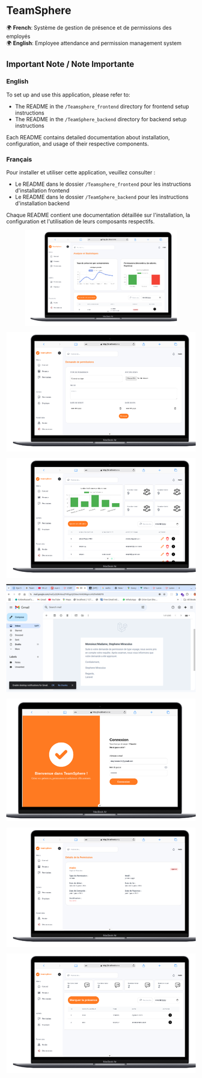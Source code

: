 # TeamSphere

🌍 **French**: Système de gestion de présence et de permissions des employés  
🌍 **English**: Employee attendance and permission management system

## Important Note / Note Importante

### English
To set up and use this application, please refer to:
- The README in the `/Teamsphere_frontend` directory for frontend setup instructions
- The README in the `/TeamSphere_backend` directory for backend setup instructions

Each README contains detailed documentation about installation, configuration, and usage of their respective components.

### Français
Pour installer et utiliser cette application, veuillez consulter :
- Le README dans le dossier `/Teamsphere_frontend` pour les instructions d'installation frontend
- Le README dans le dossier `/TeamSphere_backend` pour les instructions d'installation backend

Chaque README contient une documentation détaillée sur l'installation, la configuration et l'utilisation de leurs composants respectifs.


<p align="center">
  <img src="./FolderPics/dashboard.png" alt="Alt text" width="80%" height="50%">
</p>
<p align="center">
  <img src="./FolderPics/demandepermision.png" alt="Alt text" idth="80%" height="50%">
</p>
<p align="center">
  <img src="./FolderPics/employee.png" alt="Alt text" idth="80%" height="50%">
</p>
<p align="center">
  <img src="./FolderPics/notification.png" alt="Alt text" idth="80%" height="50%">
</p>
<p align="center">
  <img src="./FolderPics/login.png" alt="Alt text" idth="80%" height="50%">
</p>
<p align="center">
  <img src="./FolderPics/permission.png" alt="Alt text" idth="80%" height="50%">
</p>
<p align="center">
  <img src="./FolderPics/presence.png" alt="Alt text" idth="80%" height="50%">
</p>